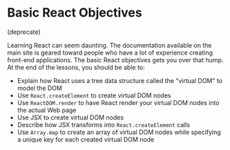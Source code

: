 # Basic React Objectives

(deprecate)

Learning React can seem daunting. The documentation available on the main site
is geared toward people who have a lot of experience creating front-end
applications. The basic React objectives gets you over that hump. At the end of
the lessons, you should be able to:

* Explain how React uses a tree data structure called the "virtual DOM" to model
  the DOM
* Use `React.createElement` to create virtual DOM nodes
* Use `ReactDOM.render` to have React render your virtual DOM nodes into the
  actual Web page
* Use JSX to create virtual DOM nodes
* Describe how JSX transforms into `React.createElement` calls
* Use `Array.map` to create an array of virtual DOM nodes while specifying a
  unique key for each created virtual DOM node
